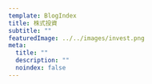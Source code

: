 ```yaml
---
template: BlogIndex
title: 株式投資
subtitle: ""
featuredImage: ../../images/invest.png
meta:
  title: ""
  description: ""
  noindex: false
---
```

